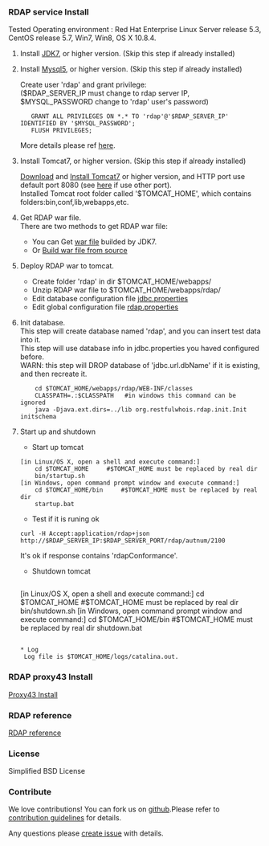 ### RDAP service Install  

Tested Operating environment : Red Hat Enterprise Linux Server release 5.3, CentOS release 5.7, Win7, Win8, OS X 10.8.4.  

1. Install [JDK7](http://www.oracle.com/technetwork/java/javase/downloads/jdk7-downloads-1880260.html), or higher version. (Skip this step if already installed)   

2. Install [Mysql5](http://dev.mysql.com/downloads/mysql), or higher version. (Skip this step if already installed)   

   Create user 'rdap' and grant privilege:    
   ($RDAP_SERVER_IP must change to rdap server IP, $MYSQL_PASSWORD change to 'rdap' user's password)   
   ```
      GRANT ALL PRIVILEGES ON *.* TO 'rdap'@'$RDAP_SERVER_IP' IDENTIFIED BY '$MYSQL_PASSWORD';
      FLUSH PRIVILEGES;
   ```   
   More details please ref [here](https://github.com/cnnic/rdap/wiki/%5Binstall%5D-Mysql-privilege).   
   
3. Install Tomcat7, or higher version. (Skip this step if already installed)   

   [Download](http://tomcat.apache.org/download-70.cgi) and [Install Tomcat7](http://tomcat.apache.org/tomcat-7.0-doc/setup.html) or higher version, and HTTP port use default port 8080 (see [here](http://tomcat.apache.org/tomcat-7.0-doc/RUNNING.txt) if use other port).  
    Installed Tomcat root folder called '$TOMCAT_HOME', which contains folders:bin,conf,lib,webapps,etc.    
4. Get RDAP war file.  
   There are two methods to get RDAP war file:   
   * You can Get [war file](https://github.com/cnnic/rdap/raw/master/rdap-service/build/rdap-service-1.0.war) builded by JDK7. 
   * Or [Build war file from source](https://github.com/cnnic/rdap/wiki/%5Binstall%5DBuild-war-file-from-source)   
5. Deploy RDAP war to tomcat. 
   * Create folder 'rdap' in dir $TOMCAT_HOME/webapps/
   * Unzip RDAP war file to $TOMCAT_HOME/webapps/rdap/
   * Edit database configuration file [jdbc.properties](https://github.com/cnnic/rdap/wiki/jdbc.properties)
   * Edit global configuration file [rdap.properties](https://github.com/cnnic/rdap/wiki/rdap.properties) 
6. Init database.  
   This step will create database named 'rdap', and you can insert test data into it.   
   This step will use database info in jdbc.properties you haved configured before.   
   WARN: this step will DROP database of 'jdbc.url.dbName' if it is existing, and then recreate it.   

	```
   		cd $TOMCAT_HOME/webapps/rdap/WEB-INF/classes
		CLASSPATH=.:$CLASSPATH   #in windows this command can be ignored
		java -Djava.ext.dirs=../lib org.restfulwhois.rdap.init.Init initschema
	```
	
7. Start up and shutdown 
   * Start up tomcat 
   
	```
	[in Linux/OS X, open a shell and execute command:]
		cd $TOMCAT_HOME		#$TOMCAT_HOME must be replaced by real dir
		bin/startup.sh
	[in Windows, open command prompt window and execute command:]
		cd $TOMCAT_HOME/bin		#$TOMCAT_HOME must be replaced by real dir
		startup.bat
	```

   * Test if it is runing ok 
   
	```
	curl -H Accept:application/rdap+json http://$RDAP_SERVER_IP:$RDAP_SERVER_PORT/rdap/autnum/2100
	```
	
     It's ok if response contains 'rdapConformance'.    
   * Shutdown tomcat    
   
    	```
	[in Linux/OS X, open a shell and execute command:]
		cd $TOMCAT_HOME		#$TOMCAT_HOME must be replaced by real dir
		bin/shutdown.sh
	[in Windows, open command prompt window and execute command:]
		cd $TOMCAT_HOME/bin		#$TOMCAT_HOME must be replaced by real dir
		shutdown.bat
	```
	
   * Log    
     Log file is $TOMCAT_HOME/logs/catalina.out.   

### RDAP proxy43 Install
[Proxy43 Install](https://github.com/cnnic/rdap/wiki/Proxy43-install-&-usage)
### RDAP reference
[RDAP reference](https://github.com/cnnic/rdap/wiki/RDAP-reference)     
### License
Simplified BSD License
### Contribute
We love contributions! You can fork us on [github](https://github.com/cnnic/rdap).Please refer to [contribution guidelines](https://github.com/cnnic/rdap/wiki/Develop-Guide) for details.


Any questions please [create issue](https://github.com/cnnic/rdap/issues/new) with details.
